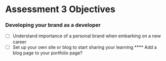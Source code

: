 # Assessment 3 Objectives

### Developing your brand as a developer
- [ ] Understand importance of a personal brand when embarking on a new career
- [ ] Set up your own site or blog to start sharing your learning
**** Add a blog page to your portfolio page?
